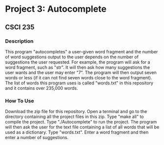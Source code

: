# Project 3: Autocomplete
## CSCI 235

### Description
This program "autocompletes" a user-given word fragment and the number of word suggestions output to the user depends on the number of suggestions the user requested. For example, the program will ask for a word fragment, such as "str". It will then ask how many suggestions the user wants and the user may enter "7". The program will then output seven words or less (if it can not find seven words close to the word fragment). The list of words this program uses is called "words.txt" in this repository and it contains over 235,000 words.

### How To Use
Download the zip file for this repository. Open a terminal and go to the directory containing all the project files in this zip. Type "make all" to compile the project. Type "./Autocomplete" to run the project. The program will then ask the user for the text file containing a list of all words that will be used as a dictionary. Type "words.txt". Enter a word fragment and then enter a number of suggestions.
